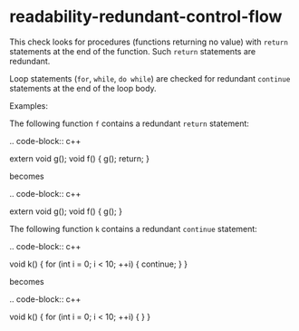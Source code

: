 readability-redundant-control-flow
==================================

This check looks for procedures (functions returning no value) with
`return` statements at the end of the function. Such `return` statements
are redundant.

Loop statements (`for`, `while`, `do while`) are checked for redundant
`continue` statements at the end of the loop body.

Examples:

The following function `f` contains a redundant `return` statement:

.. code-block:: c++

extern void g(); void f() { g(); return; }

becomes

.. code-block:: c++

extern void g(); void f() { g(); }

The following function `k` contains a redundant `continue` statement:

.. code-block:: c++

void k() { for (int i = 0; i &lt; 10; ++i) { continue; } }

becomes

.. code-block:: c++

void k() { for (int i = 0; i &lt; 10; ++i) { } }
